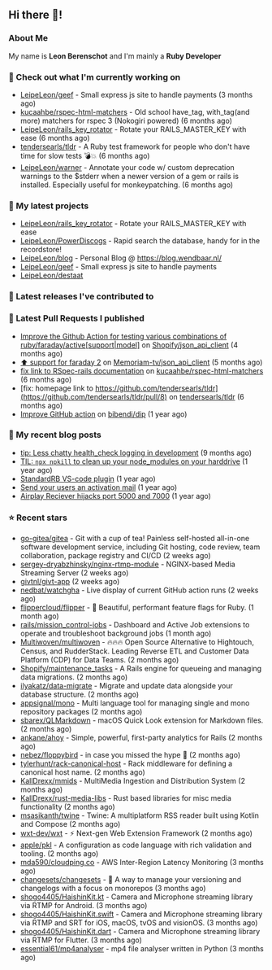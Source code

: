 ## Hi there 👋!

### About Me

My name is **Leon Berenschot** and I'm mainly a **Ruby Developer**
<br>

### 👷 Check out what I'm currently working on

- [LeipeLeon/geef](https://github.com/LeipeLeon/geef) - Small express js site to handle payments (3 months ago)
- [kucaahbe/rspec-html-matchers](https://github.com/kucaahbe/rspec-html-matchers) - Old school have_tag, with_tag(and more) matchers for rspec 3 (Nokogiri powered) (6 months ago)
- [LeipeLeon/rails_key_rotator](https://github.com/LeipeLeon/rails_key_rotator) - Rotate your RAILS_MASTER_KEY with ease (6 months ago)
- [tendersearls/tldr](https://github.com/tendersearls/tldr) - A Ruby test framework for people who don&#39;t have time for slow tests 💣💥 (6 months ago)
- [LeipeLeon/warner](https://github.com/LeipeLeon/warner) - Annotate your code w/ custom deprecation warnings to the $stderr when a newer version of a gem or rails is installed. Especially useful for monkeypatching. (6 months ago)

### 🌱 My latest projects

- [LeipeLeon/rails_key_rotator](https://github.com/LeipeLeon/rails_key_rotator) - Rotate your RAILS_MASTER_KEY with ease
- [LeipeLeon/PowerDiscogs](https://github.com/LeipeLeon/PowerDiscogs) - Rapid search the database, handy for in the recordstore!
- [LeipeLeon/blog](https://github.com/LeipeLeon/blog) - Personal Blog @ https://blog.wendbaar.nl/
- [LeipeLeon/geef](https://github.com/LeipeLeon/geef) - Small express js site to handle payments
- [LeipeLeon/destaat](https://github.com/LeipeLeon/destaat)

### 🔭 Latest releases I've contributed to


### 🔨 Latest Pull Requests I published

- [Improve the Github Action for testing various combinations of ruby/faraday/active[support|model]](https://github.com/Shopify/json_api_client/pull/3) on [Shopify/json_api_client](https://github.com/Shopify/json_api_client) (4 months ago)
- [⬆️ support for faraday 2](https://github.com/Memoriam-tv/json_api_client/pull/1) on [Memoriam-tv/json_api_client](https://github.com/Memoriam-tv/json_api_client) (5 months ago)
- [fix link to RSpec-rails documentation](https://github.com/kucaahbe/rspec-html-matchers/pull/81) on [kucaahbe/rspec-html-matchers](https://github.com/kucaahbe/rspec-html-matchers) (6 months ago)
- [fix: homepage link to https://github.com/tendersearls/tldr](https://github.com/tendersearls/tldr/pull/8) on [tendersearls/tldr](https://github.com/tendersearls/tldr) (6 months ago)
- [Improve GitHub action](https://github.com/bibendi/dip/pull/159) on [bibendi/dip](https://github.com/bibendi/dip) (1 year ago)

### 📜 My recent blog posts

- [tip: Less chatty health_check logging in development](https://www.wendbaar.nl/posts/2023/07/tip_less_chatty_health_check_logging_in_development) (9 months ago)
- [TIL: `npx npkill` to clean up your node_modules on your harddrive](https://www.wendbaar.nl/posts/2023/03/til_npx_npkill_to_clean_up_your_node_modules_on_your_harddrive) (1 year ago)
- [StandardRB VS-code plugin](https://www.wendbaar.nl/posts/2023/02/standardrb_vscode_plugin) (1 year ago)
- [Send your users an activation mail](https://www.wendbaar.nl/posts/2023/02/send_your_users_an_activation_mail) (1 year ago)
- [Airplay Reciever hijacks port 5000 and 7000](https://www.wendbaar.nl/posts/2023/02/airplay_reciever_hijacks_port_5000_and_7000) (1 year ago)

### ⭐ Recent stars

- [go-gitea/gitea](https://github.com/go-gitea/gitea) - Git with a cup of tea! Painless self-hosted all-in-one software development service, including Git hosting, code review, team collaboration, package registry and CI/CD (2 weeks ago)
- [sergey-dryabzhinsky/nginx-rtmp-module](https://github.com/sergey-dryabzhinsky/nginx-rtmp-module) - NGINX-based Media Streaming Server (2 weeks ago)
- [givtnl/givt-app](https://github.com/givtnl/givt-app) (2 weeks ago)
- [nedbat/watchgha](https://github.com/nedbat/watchgha) - Live display of current GitHub action runs (2 weeks ago)
- [flippercloud/flipper](https://github.com/flippercloud/flipper) - 🐬 Beautiful, performant feature flags for Ruby. (1 month ago)
- [rails/mission_control-jobs](https://github.com/rails/mission_control-jobs) - Dashboard and Active Job extensions to operate and troubleshoot background jobs (1 month ago)
- [Multiwoven/multiwoven](https://github.com/Multiwoven/multiwoven) - 🔥🔥🔥 Open Source Alternative to Hightouch, Census, and RudderStack. Leading Reverse ETL and Customer Data Platform (CDP) for Data Teams. (2 months ago)
- [Shopify/maintenance_tasks](https://github.com/Shopify/maintenance_tasks) - A Rails engine for queueing and managing data migrations. (2 months ago)
- [ilyakatz/data-migrate](https://github.com/ilyakatz/data-migrate) - Migrate and update data alongside your database structure. (2 months ago)
- [appsignal/mono](https://github.com/appsignal/mono) - Multi language tool for managing single and mono repository packages (2 months ago)
- [sbarex/QLMarkdown](https://github.com/sbarex/QLMarkdown) - macOS Quick Look extension for Markdown files. (2 months ago)
- [ankane/ahoy](https://github.com/ankane/ahoy) - Simple, powerful, first-party analytics for Rails (2 months ago)
- [nebez/floppybird](https://github.com/nebez/floppybird) - in case you missed the hype 🐥 (2 months ago)
- [tylerhunt/rack-canonical-host](https://github.com/tylerhunt/rack-canonical-host) - Rack middleware for defining a canonical host name. (2 months ago)
- [KallDrexx/mmids](https://github.com/KallDrexx/mmids) - MultiMedia Ingestion and Distribution System (2 months ago)
- [KallDrexx/rust-media-libs](https://github.com/KallDrexx/rust-media-libs) - Rust based libraries for misc media functionality (2 months ago)
- [msasikanth/twine](https://github.com/msasikanth/twine) - Twine: A multiplatform RSS reader built using Kotlin and Compose (2 months ago)
- [wxt-dev/wxt](https://github.com/wxt-dev/wxt) - ⚡ Next-gen Web Extension Framework (2 months ago)
- [apple/pkl](https://github.com/apple/pkl) - A configuration as code language with rich validation and tooling. (2 months ago)
- [mda590/cloudping.co](https://github.com/mda590/cloudping.co) - AWS Inter-Region Latency Monitoring (3 months ago)
- [changesets/changesets](https://github.com/changesets/changesets) - 🦋       A way to manage your versioning and changelogs with a focus on monorepos (3 months ago)
- [shogo4405/HaishinKit.kt](https://github.com/shogo4405/HaishinKit.kt) - Camera and Microphone streaming library via RTMP for Android. (3 months ago)
- [shogo4405/HaishinKit.swift](https://github.com/shogo4405/HaishinKit.swift) - Camera and Microphone streaming library via RTMP and SRT for iOS, macOS, tvOS and visionOS. (3 months ago)
- [shogo4405/HaishinKit.dart](https://github.com/shogo4405/HaishinKit.dart) - Camera and Microphone streaming library via RTMP for Flutter. (3 months ago)
- [essential61/mp4analyser](https://github.com/essential61/mp4analyser) - mp4 file analyser written in Python (3 months ago)
